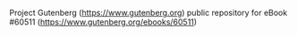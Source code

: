 Project Gutenberg (https://www.gutenberg.org) public repository for eBook #60511 (https://www.gutenberg.org/ebooks/60511)
